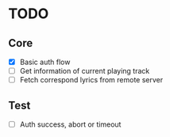 # TODO
## Core
- [x] Basic auth flow
- [ ] Get information of current playing track
- [ ] Fetch correspond lyrics from remote server

## Test
- [ ] Auth success, abort or timeout